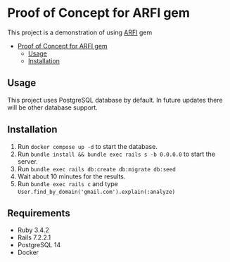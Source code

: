 # Proof of Concept for ARFI gem

This project is a demonstration of using [ARFI](https://github.com/unurgunite/arfi) gem

* [Proof of Concept for ARFI gem](#proof-of-concept-for-arfi-gem)
    * [Usage](#usage)
    * [Installation](#installation)

## Usage

This project uses PostgreSQL database by default. In future updates there will be other database support.

## Installation

1. Run `docker compose up -d` to start the database.
2. Run `bundle install && bundle exec rails s -b 0.0.0.0` to start the server.
3. Run `bundle exec rails db:create db:migrate db:seed`
4. Wait about 10 minutes for the results.
5. Run `bundle exec rails c` and type `User.find_by_domain('gmail.com').explain(:analyze)`

## Requirements

* Ruby 3.4.2
* Rails 7.2.2.1
* PostgreSQL 14
* Docker
